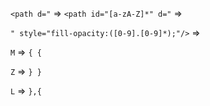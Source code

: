 `<path d="` =>
`<path id="[a-zA-Z]*" d="` =>

`" style="fill-opacity:([0-9].[0-9]*);"/>` =>

`M` => `{ {`

`Z` => `} }`

`L` => `},{`
